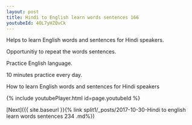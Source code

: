```yaml
---
layout: post
title: Hindi to English learn words sentences 166 
youtubeId: 4OL7yHZQvCk
---
```

 
 
Helps to learn English words and sentences for Hindi speakers.

Opportunitiy to repeat the words sentences. 

Practice English language. 
 
10 minutes practice every day. 
 
How to learn English words and sentences for Hindi speakers 
 
{% include youtubePlayer.html id=page.youtubeId %}
 
 
[Next]({{ site.baseurl }}{% link  split1/_posts/2017-10-30-Hindi to english learn words sentences 234 .md%})
 
